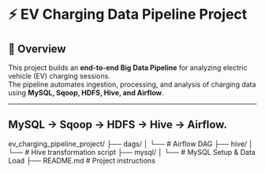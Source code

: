 # ⚡ EV Charging Data Pipeline Project

## 🚀 Overview
This project builds an **end-to-end Big Data Pipeline** for analyzing electric vehicle (EV) charging sessions.  
The pipeline automates ingestion, processing, and analysis of charging data using **MySQL, Sqoop, HDFS, Hive, and Airflow**.

---
MySQL → Sqoop → HDFS → Hive → Airflow.
---

ev_charging_pipeline_project/
├── dags/
│ └── # Airflow DAG
├── hive/
│ └── # Hive transformation script
├── mysql/
│ └── # MySQL Setup & Data Load
├── README.md # Project instructions
